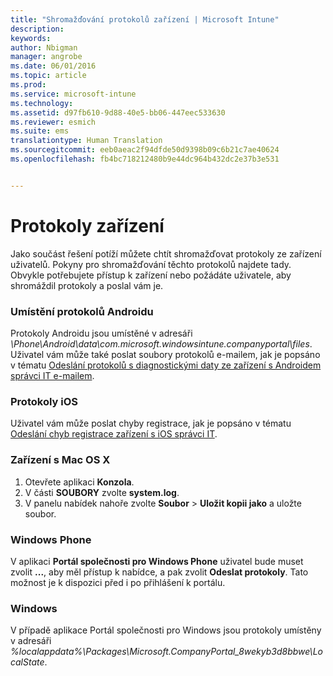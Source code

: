 ```yaml
---
title: "Shromažďování protokolů zařízení | Microsoft Intune"
description: 
keywords: 
author: Nbigman
manager: angrobe
ms.date: 06/01/2016
ms.topic: article
ms.prod: 
ms.service: microsoft-intune
ms.technology: 
ms.assetid: d97fb610-9d88-40e5-bb06-447eec533630
ms.reviewer: esmich
ms.suite: ems
translationtype: Human Translation
ms.sourcegitcommit: eeb0aeac2f94dfde50d9398b09c6b21c7ae40624
ms.openlocfilehash: fb4bc718212480b9e44dc964b432dc2e37b3e531


---
```


# Protokoly zařízení

Jako součást řešení potíží můžete chtít shromažďovat protokoly ze zařízení uživatelů. Pokyny pro shromažďování těchto protokolů najdete tady. Obvykle potřebujete přístup k zařízení nebo požádáte uživatele, aby shromáždil protokoly a poslal vám je.

### Umístění protokolů Androidu
Protokoly Androidu jsou umístěné v adresáři *<Android Device>\Phone\Android\data\com.microsoft.windowsintune.companyportal\files*. Uživatel vám může také poslat soubory protokolů e-mailem, jak je popsáno v tématu [Odeslání protokolů s diagnostickými daty ze zařízení s Androidem správci IT e-mailem](/intune/enduser/send-diagnostic-data-logs-to-your-it-administrator-using-email-android).

### Protokoly iOS

Uživatel vám může poslat chyby registrace, jak je popsáno v tématu [Odeslání chyb registrace zařízení s iOS správci IT](/intune/enduser/send-errors-to-your-it-admin-ios).

### Zařízení s Mac OS X

1. Otevřete aplikaci **Konzola**.
2. V části **SOUBORY** zvolte **system.log**.
3. V panelu nabídek nahoře zvolte **Soubor** > **Uložit kopii jako** a uložte soubor.

### Windows Phone

V aplikaci **Portál společnosti pro Windows Phone** uživatel bude muset zvolit **...**, aby měl přístup k nabídce, a pak zvolit **Odeslat protokoly**. Tato možnost je k dispozici před i po přihlášení k portálu.

### Windows

V případě aplikace Portál společnosti pro Windows jsou protokoly umístěny v adresáři *%localappdata%\Packages\Microsoft.CompanyPortal_8wekyb3d8bbwe\LocalState*.



<!--HONumber=Aug16_HO1-->


